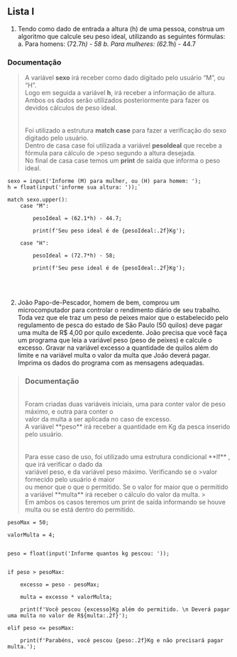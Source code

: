 ## Lista I

 

1. Tendo como dado de entrada a altura (h) de uma pessoa, construa um algoritmo que calcule seu peso ideal, utilizando as seguintes fórmulas: a. Para homens: (72.7*h) - 58 b. Para mulheres: (62.1*h) - 44.7 <br>
 
### Documentação
>A variável **sexo** irá receber como dado digitado pelo usuário “M”, ou “H”. <br> 
> Logo em seguida a variável **h**, irá receber a informação de altura. <br> 
> Ambos os dados serão utilizados posteriormente para fazer os devidos cálculos de peso ideal. <br> 
> <br> 
> <br> 
> Foi utilizado a estrutura **match case** para fazer a verificação do sexo digitado pelo usuário. <br> 
> Dentro de casa case foi utilizada a variável **pesoIdeal** que recebe a fórmula para cálculo de >peso segundo a altura desejada. <br> 
> No final de casa case temos um **print** de saída que informa o peso ideal. 
 
```
sexo = input('Informe (M) para mulher, ou (H) para homem: '); 
h = float(input('informe sua altura: '));` 

match sexo.upper(): 
    case "M": 

        pesoIdeal = (62.1*h) - 44.7; 

        print(f'Seu peso ideal é de {pesoIdeal:.2f}Kg'); 

    case "H": 

        pesoIdeal = (72.7*h) - 58; 

        print(f'Seu peso ideal é de {pesoIdeal:.2f}Kg'); 
  ```
<br>
<br>

2. João Papo-de-Pescador, homem de bem, comprou um microcomputador para controlar o rendimento diário de seu trabalho. Toda vez que ele traz um peso de peixes maior que o estabelecido pelo regulamento de pesca do estado de São Paulo (50 quilos) deve pagar uma multa de R$ 4,00 por quilo excedente. João precisa que você faça um programa que leia a variável peso (peso de peixes) e calcule o excesso. Gravar na variável excesso a quantidade de quilos além do limite e na variável multa o valor da multa que João deverá pagar. Imprima os dados do programa com as mensagens adequadas. 

 

>### Documentação 
><br>
>Foram criadas duas variáveis iniciais, uma para conter valor de peso máximo, e outra para conter o <br>
>valor da multa a ser aplicada no caso de excesso. <br> 
>A variável **peso** irá receber a quantidade em Kg da pesca inserido pelo usuário. <br> 
><br>
><br> 
>Para esse caso de uso, foi utilizado uma estrutura condicional **If** , que irá verificar o dado da <br> variável peso, e da variável peso máximo. Verificando se o >valor fornecido pelo usuário é maior <br> ou menor que o que o permitido.  
>Se o valor for maior que o permitido a variável **multa** irá receber o cálculo do valor da multa. ><br> 
>Em ambos os casos teremos um print de saída informando se houve multa ou se está dentro do permitido. <br> 

``` 
pesoMax = 50; 

valorMulta = 4; 
 

peso = float(input('Informe quantos kg pescou: ')); 
 

if peso > pesoMax: 

    excesso = peso - pesoMax; 

    multa = excesso * valorMulta; 

    print(f'Você pescou {excesso}Kg além do permitido. \n Deverá pagar uma multa no valor de R${multa:.2f}'); 

elif peso <= pesoMax: 

    print(f'Parabéns, você pescou {peso:.2f}Kg e não precisará pagar multa.'); 

``` 
 
